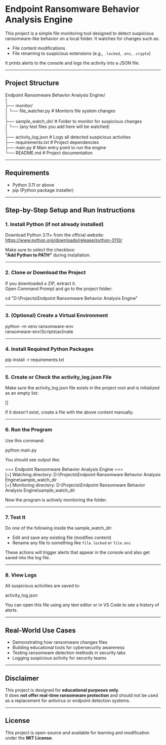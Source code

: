 # Endpoint Ransomware Behavior Analysis Engine

This project is a simple file monitoring tool designed to detect suspicious ransomware-like behavior on a local folder. It watches for changes such as:

- File content modifications  
- File renaming to suspicious extensions (e.g., `.locked`, `.enc`, `.crypto`)  

It prints alerts to the console and logs the activity into a JSON file.

---

##  Project Structure

Endpoint Ransomware Behavior Analysis Engine/  
│  
├── monitor/  
│   └── file_watcher.py        # Monitors file system changes  
│  
├── sample_watch_dir/          # Folder to monitor for suspicious changes  
│   └── (any test files you add here will be watched)  
│  
├── activity_log.json          # Logs all detected suspicious activities  
├── requirements.txt           # Project dependencies  
├── main.py                    # Main entry point to run the engine  
└── README.md                  # Project documentation  

---

## Requirements

- Python 3.11 or above  
- pip (Python package installer)  

---

## Step-by-Step Setup and Run Instructions

### 1. Install Python (if not already installed)

Download Python 3.11+ from the official website:  
https://www.python.org/downloads/release/python-3110/  

Make sure to select the checkbox:  
**"Add Python to PATH"** during installation.  

---

### 2. Clone or Download the Project

If you downloaded a ZIP, extract it.  
Open Command Prompt and go to the project folder:

cd "D:\Projects\Endpoint Ransomware Behavior Analysis Engine"

---

### 3. (Optional) Create a Virtual Environment

python -m venv ransomware-env  
ransomware-env\Scripts\activate  

---

### 4. Install Required Python Packages

pip install -r requirements.txt  

---

### 5. Create or Check the activity_log.json File

Make sure the activity_log.json file exists in the project root and is initialized as an empty list:

[]

If it doesn’t exist, create a file with the above content manually.

---

### 6. Run the Program

Use this command:

python main.py

You should see output like:

=== Endpoint Ransomware Behavior Analysis Engine ===  
[+] Watching directory: D:\Projects\Endpoint Ransomware Behavior Analysis Engine\sample_watch_dir  
[+] Monitoring directory: D:\Projects\Endpoint Ransomware Behavior Analysis Engine\sample_watch_dir  

Now the program is actively monitoring the folder.

---

### 7. Test It

Do one of the following inside the sample_watch_dir:

- Edit and save any existing file (modifies content)  
- Rename any file to something like `file.locked` or `file.enc`  

These actions will trigger alerts that appear in the console and also get saved into the log file.

---

### 8. View Logs

All suspicious activities are saved to:

activity_log.json  

You can open this file using any text editor or in VS Code to see a history of alerts.

---

##  Real-World Use Cases

- Demonstrating how ransomware changes files  
- Building educational tools for cybersecurity awareness  
- Testing ransomware detection methods in security labs  
- Logging suspicious activity for security teams  

---

##  Disclaimer

This project is designed for **educational purposes only**.  
It does **not offer real-time ransomware protection** and should not be used as a replacement for antivirus or endpoint detection systems.

---

##  License

This project is open-source and available for learning and modification under the **MIT License**.
